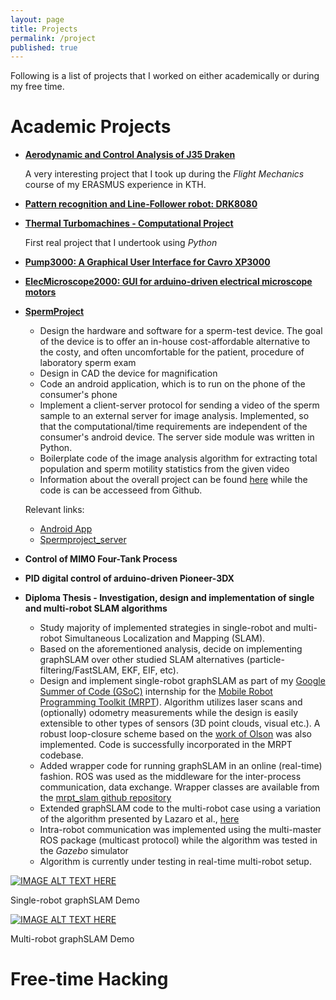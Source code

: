 ```yaml
---
layout: page
title: Projects
permalink: /project
published: true
---
```


Following is a list of projects that I worked on either academically or during
my free time.

# Academic Projects

- [**Aerodynamic and Control Analysis of J35 Draken**](https://github.com/bergercookie/Flight-Mechanics)

    A very interesting project that I took up during the *Flight Mechanics*
    course of my ERASMUS experience in KTH.
- [**Pattern recognition and Line-Follower robot: DRK8080**](https://www.best.eu.org/event/details.jsp?activity=afdp71v)
- [**Thermal Turbomachines - Computational Project**](https://github.com/bergercookie/Turbomachines-Project)

    First real project that I undertook using *Python*
- [**Pump3000: A Graphical User Interface for Cavro XP3000**](http://bergercookie.github.io/Projects/Pump3000/)
- [**ElecMicroscope2000: GUI for arduino-driven electrical microscope motors**](http://bergercookie.github.io/Projects/ElecMicroscope2000/)
- [**SpermProject**](http://biotech-ntua.wikispaces.com/Project_20152016_Spermodiagram)

    + Design the hardware and software for a sperm-test device. The
        goal of the device is to offer an in-house cost-affordable alternative
        to the costy, and often uncomfortable for the patient, procedure of
        laboratory sperm exam
    + Design in CAD the device for magnification
    + Code an android application, which is to run on the phone of the
        consumer's phone
    + Implement a client-server protocol for sending a video of the sperm
        sample to an external server for image analysis. Implemented, so that
        the computational/time requirements are independent of the consumer's
        android device. The server side module was written in Python.
    + Boilerplate code of the image analysis algorithm for extracting total
        population and sperm motility statistics from the given video
    + Information about the overall project can be found
        [here](http://biotech-ntua.wikispaces.com/Project_20152016_Spermodiagram)
        while the code is can be accesseed from Github.

    Relevant links:
    + [Android App](https://github.com/bergercookie/SpermProject)
    + [Spermproject_server](https://github.com/bergercookie/SpermProject_server)

- **Control of MIMO Four-Tank Process**
- **PID digital control of arduino-driven Pioneer-3DX**


- **Diploma Thesis - Investigation, design and implementation of single and multi-robot SLAM algorithms**

    + Study majority of implemented strategies in single-robot
        and multi-robot Simultaneous Localization and Mapping (SLAM).
    + Based on the aforementioned analysis, decide on implementing graphSLAM
        over other studied SLAM alternatives (particle-filtering/FastSLAM, EKF,
        EIF, etc).
    + Design and implement single-robot graphSLAM as part of my
        [Google Summer of Code (GSoC)](https://summerofcode.withgoogle.com/)
        internship for the
        [Mobile Robot Programming Toolkit (MRPT](http://mrpt.org)). Algorithm
        utilizes laser scans and (optionally) odometry measurements while the
        design is easily extensible to other types of sensors (3D point clouds,
        visual etc.). A robust loop-closure scheme based on the
        [work of Olson](https://april.eecs.umich.edu/pdfs/olson2009ras.pdf)
        was also implemented. Code is successfully incorporated in the MRPT
        codebase.
    + Added wrapper code for running graphSLAM in an online (real-time)
        fashion. ROS was used as the middleware for the inter-process
        communication, data exchange. Wrapper classes are available from the
        [mrpt_slam github repository](http://github.com/mrpt-ros-pkg/mrpt_slam)
    + Extended graphSLAM code to the multi-robot case using a variation of the
        algorithm presented by Lazaro et al.,
        [here](webdiis.unizar.es/~mtlazaro/papers/Lazaro-IROS13.pdf)
    + Intra-robot communication was implemented using the multi-master ROS
        package (multicast protocol) while the algorithm was tested in the *Gazebo*
        simulator
    + Algorithm is currently under testing in real-time multi-robot setup.

[![IMAGE ALT TEXT HERE](http://img.youtube.com/vi/Pv0yvlzrcXk/0.jpg)](https://www.youtube.com/watch?v=Pv0yvlzrcXk)

Single-robot graphSLAM Demo


[![IMAGE ALT TEXT HERE](http://img.youtube.com/vi/4RKS2jrvsYE/0.jpg)](https://www.youtube.com/watch?v=4RKS2jrvsYE)

Multi-robot graphSLAM Demo

# Free-time Hacking

